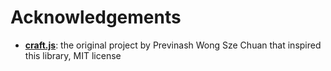 # Acknowledgements

- **[craft.js](https://github.com/prevwong/craft.js)**: the original project by Previnash Wong Sze Chuan that inspired this library, MIT license
